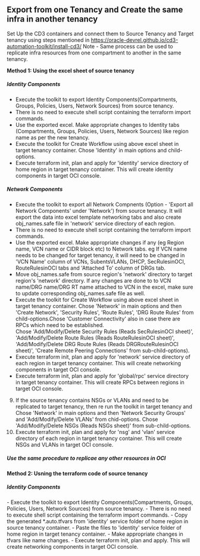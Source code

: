 <h2>Export from one Tenancy and  Create the same infra in another tenancy </h2>

Set Up the CD3 containers and connect them to Source Tenancy and Target tenancy using steps mentioned in https://oracle-devrel.github.io/cd3-automation-toolkit/install-cd3/
Note - Same process can be used to replicate infra resources from one compartment to another in the same tenancy.

**Method 1: Using the excel sheet of source tenancy**
<h5> Identity Components </h5>

- Execute the toolkit to export Identity Components(Compartments, Groups, Policies, Users, Network Sources) from source tenancy.
- There is no need to execute shell script containing the terraform import commands.
- Use the exported excel. Make appropriate changes to Identity tabs (Compartments, Groups, Policies, Users, Network Sources) like region name as per the new tenancy.
- Execute the toolkit for Create Workflow using above excel sheet in target tenancy container. Chose 'Identity' in main options and child-options.
- Execute terraform init, plan and apply for 'identity' service directory of home region in target tenancy container. This will create identity components in target OCI console.

<h5> Network Components </h5>

- Execute the toolkit to export all Network Compnents (Option - 'Export all Network Components' under 'Network') from source tenancy. It will export the data into excel template networking tabs and also create obj_names.safe file in 'network' service directory of each region.
- There is no need to execute shell script containing the terraform import commands.
- Use the exported excel. Make appropriate changes if any (eg Region name, VCN name or CIDR block etc) to Network tabs. eg If VCN name needs to be changed for target tenancy, it will need to be changed in 'VCN Name' column of VCNs, SubentsVLANs, DHCP, SecRulesinOCI, RouteRulesinOCI tabs and 'Attached To' column of DRGs tab.
- Move obj_names.safe from source region's 'network' directory  to target region's 'network' directory. If any changes are done to to VCN name/DRG name/DRG RT name attached to VCN in the excel, make sure to update corresponding obj_names.safe file as well.
- Execute the toolkit for Create Workflow using above excel sheet in target tenancy container. Chose 'Network' in main options and then 'Create Network', 'Security Rules', 'Route Rules', 'DRG Route Rules' from child-options.Chose 'Customer Connectivity' also in case there are RPCs which need to be established. <br> Chose 'Add/Modify/Delete Security Rules (Reads SecRulesinOCI sheet)', 'Add/Modify/Delete Route Rules (Reads RouteRulesinOCI sheet)', 'Add/Modify/Delete DRG Route Rules (Reads DRGRouteRulesinOCI sheet)', 'Create Remote Peering Connections' from sub-child-options).
- Execute terraform init, plan and apply for 'network' service directory of each region in target tenancy container. This will create networking components in target OCI console.
- Execute terraform init, plan and apply for 'global/rpc' service directory in target tenancy container. This will create RPCs between regions in target OCI console.

9. If the source tenancy contains NSGs or VLANs and need to be replicated to target tenancy, then re run the toolkit in target tenancy and Chose 'Network' in main options and then 'Network Security Groups' and 'Add/Modify/Delete VLANs' from chid-options. Chose 'Add/Modify/Delete NSGs (Reads NSGs sheet)' from sub-child-options.
10. Execute terraform init, plan and apply for 'nsg' and 'vlan' service directory of each region in target tenancy container. This will create NSGs and VLANs in target OCI console.

<h5> Use the same procedure to replicae any other resources in OCI </h5>

**Method 2: Usning the terraform code of source tenancy**
<h5> Identity Components </h5>
- Execute the toolkit to export Identity Components(Compartments, Groups, Policies, Users, Network Sources) from source tenancy. 
- There is no need to execute shell script containing the terraform import commands.
- Copy the generated *.auto.tfvars from 'identity' service folder of home region in source tenancy container.
- Paste the files to 'identity' service folder of home region in target tenancy container.
- Make appropriate changes in tfvars like name changes.
- Execute terraform init, plan and apply. This will create networking components in target OCI console.

   

